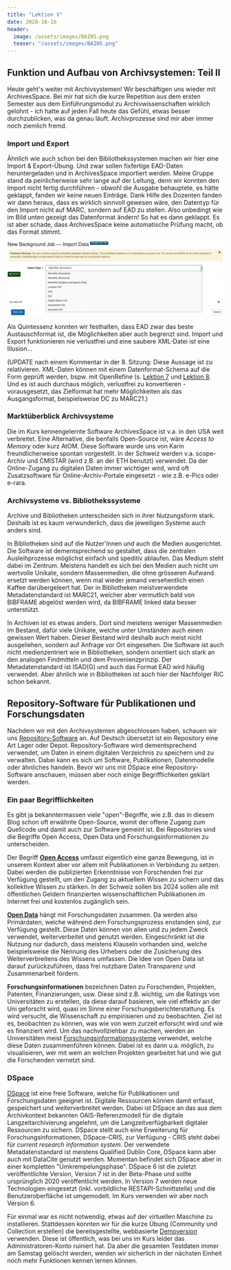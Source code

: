 ```yaml
---
title: "Lektion V"
date: 2020-10-16
header:
  image: /assets/images/BAIN5.png
  teaser: "/assets/images/BAIN5.png"
---
```

## Funktion und Aufbau von Archivsystemen: Teil II
Heute geht's weiter mit Archivsystemen! Wir beschäftigen uns wieder mit ArchivesSpace. Bei mir hat sich die kurze Repetition aus dem ersten Semester aus dem Einführungsmodul zu Archivwissenschaften wirklich gelohnt - ich hatte auf jeden Fall heute das Gefühl, etwas besser durchzublicken, was da genau läuft. Archivprozesse sind mir aber immer noch ziemlich fremd. 

### Import und Export
Ähnlich wie auch schon bei den Bibliothekssystemen machen wir hier eine Import & Export-Übung. Und zwar sollen fixfertige EAD-Daten heruntergeladen und in ArchivesSpace importiert werden. Meine Gruppe stand da peinlicherweise sehr lange auf der Leitung, denn wir konnten den Import nicht fertig durchführen - obwohl die Ausgabe behauptete, es hätte geklappt, fanden wir keine neuen Einträge. Dank Hilfe des Dozenten fanden wir dann heraus, dass es wirklich sinnvoll gewesen wäre, den Datentyp für den Import nicht auf MARC, sondern auf EAD zu stellen. Also unbedingt wie im Bild unten gezeigt das Datenformat ändern! So hat es dann geklappt. Es ist aber schade, dass ArchivesSpace keine automatische Prüfung macht, ob das Format stimmt. 

![ArchivesSpace Import](https://raw.githubusercontent.com/leabaechli/bain/master/assets/images/ArchivesSpace_Import.png)

Als Quintessenz konnten wir festhalten, dass EAD zwar das beste Austauschformat ist, die Möglichkeiten aber auch begrenzt sind. Import und Export funktionieren nie verlustfrei und eine saubere XML-Datei ist eine Illusion... 

(UPDATE nach einem Kommentar in der 8. Sitzung: Diese Aussage ist zu relativieren. XML-Daten können mit einem Datenformat-Schema auf die Form geprüft werden, bspw. mit OpenRefine (s. [Lektion 7](https://leabaechli.github.io/bain/lektion7/) und [Lektion 8](https://leabaechli.github.io/bain/lektion8/). Und es ist auch durchaus möglich, verlustfrei zu konvertieren - vorausgesetzt, das Zielformat hat mehr Möglichkeiten als das Ausgangsformat, beispielsweise DC zu MARC21.) 

### Marktüberblick Archivsysteme
Die im Kurs kennengelernte Software ArchivesSpace ist v.a. in den USA weit verbreitet. Eine Alternative, die benfalls Open-Source ist, wäre *Access to Memory* oder kurz AtOM. Diese Software wurde uns von Karin freundlicherweise spontan vorgestellt. In der Schweiz werden v.a. scope-Archiv und CMISTAR (wird z.B. an der ETH benutzt) verwendet. Da der Online-Zugang zu digitalen Daten immer wichtiger wird, wird oft Zusatzsoftware für Online-Archiv-Portale eingesetzt - wie z.B. e-Pics oder e-rara. 

### Archivsysteme vs. Bibliothekssysteme
Archive und Bibliotheken unterscheiden sich in ihrer Nutzungsform stark. Deshalb ist es kaum verwunderlich, dass die jeweiligen Systeme auch anders sind. 

In Bibliotheken sind auf die Nutzer'innen und auch die Medien ausgerichtet. Die Software ist dementsprechend so gestaltet, dass die zentralen Ausleihprozesse möglichst einfach und speditiv ablaufen. Das Medium steht dabei im Zentrum. Meistens handelt es sich bei den Medien auch nicht um wertvolle Unikate, sondern Massenmedien, die ohne grösseren Aufwand ersetzt werden können, wenn mal wieder jemand versehentlich einen Kaffee darübergeleert hat. Der in Bibliotheken meistverwendete Metadatenstandard ist MARC21, welcher aber vermutlich bald von BIBFRAME abgelöst werden wird, da BIBFRAME linked data besser unterstützt. 

In Archiven ist es etwas anders. Dort sind meistens weniger Massenmedien im Bestand, dafür viele Unikate, welche unter Umständen auch einen gewissen Wert haben. Dieser Bestand wird deshalb auch meist nicht ausgeliehen, sondern auf Anfrage vor Ort eingesehen. Die Software ist auch nicht medienzentriert wie in Bibliotheken, sondern orientiert sich stark an den analogen Findmitteln und dem Provenienzprinzip. Der Metadatenstandard ist ISAD(G) und auch das Format EAD wird häufig verwendet. Aber ähnlich wie in Bibliotheken ist auch hier der Nachfolger RiC schon bekannt. 

## Repository-Software für Publikationen und Forschungsdaten
Nachdem wir mit den Archivsystemen abgeschlossen haben, schauen wir uns [Repository-Software](https://de.wikipedia.org/wiki/Repository) an. Auf Deutsch übersetzt ist ein Repository eine Art Lager oder Depot. Repository-Software wird dementsprechend verwendet, um Daten in einem digitalen Verzeichnis zu speichern und zu verwalten. Dabei kann es sich um Software, Publikationen, Datenmodelle oder ähnliches handeln. Bevor wir uns mit DSpace eine Repository-Software anschauen, müssen aber noch einige Begrifflichkeiten geklärt werden. 

### Ein paar Begrifflichkeiten
Es gibt ja bekanntermassen viele "open"-Begriffe, wie z.B. das in diesem Blog schon oft erwähnte Open-Source, womit der offene Zugang zum Quellcode und damit auch zur Software gemeint ist. Bei Repositories sind die Begriffe Open Access, Open Data und Forschungsinformationen zu unterscheiden. 

Der Begriff [**Open Access**](https://www.swissuniversities.ch/themen/digitalisierung/open-access) umfasst eigentlich eine ganze Bewegung, ist in unserem Kontext aber vor allem mit Publikationen in Verbindung zu setzen. Dabei werden die publizierten Erkenntnisse von Forschenden frei zur Verfügung gestellt, um den Zugang zu aktuellem Wissen zu sichern und das kollektive Wissen zu stärken. In der Schweiz sollen bis 2024 sollen alle mit öffentlichen Geldern finanzierten wissenschaftlichen Publikationen im Internet frei und kostenlos zugänglich sein.

[**Open Data**](https://de.wikipedia.org/wiki/Open_Data) hängt mit Forschungsdaten zusammen. Da werden also Primärdaten, welche während dem Forschungsprozess enstanden sind, zur Verfügung gestellt. Diese Daten können von allen und zu jedem Zweck verwendet, weiterverbeitet und genutzt werden. Eingeschränkt ist die Nutzung nur dadurch, dass meistens Klauseln vorhanden sind, welche beispielsweise die Nennung des Urhebers oder die Zusicherung des Weiterverbreitens des Wissens umfassen. Die Idee von Open Data ist darauf zurückzuführen, dass frei nutzbare Daten Transparenz und Zusammenarbeit fördern. 

**Forschungsinformationen** bezeichnen Daten zu Forschenden, Projekten, Patenten, Finanzierungen, usw. Diese sind z.B. wichtig, um die Ratings von Universitäten zu erstellen, da diese darauf basieren, wie viel effektiv an der Uni geforscht wird, quasi im Sinne einer Forschungsberichterstattung. Es wird versucht, die Wissenschaft zu empirisieren und zu beobachten. Ziel ist es, beobachten zu können, was wie von wem zurzeit erforscht wird und wie es finanziert wird. Um das nachvollziehbar zu machen, werden an Universitäten meist [Forschungsinformationssysteme](https://de.wikipedia.org/wiki/Forschungsinformationssystem) verwendet, welche diese Daten zusammenführen können. Dabei ist es dann u.a. möglich, zu visualisieren, wer mit wem an welchen Projekten gearbeitet hat und wie gut die Forschenden vernetzt sind. 


### DSpace
[DSpace](https://de.wikipedia.org/wiki/DSpace_(Software)) ist eine freie Software, welche für Publikationen und Forschungsdaten geeignet ist. Digitale Ressourcen können damit erfasst, gespeichert und weiterverbreitet werden. Dabei ist DSpace an das aus dem Archivkontext bekannten OAIS-Referenzmodell für die digitale Langzeitarchivierung angelehnt, um die Langzeitverfügbarkeit digitaler Ressourcen zu sichern. DSpace stellt auch eine Erweiterung für Forschungsinformationen, DSpace-CRIS, zur Verfügung - CRIS steht dabei für *current research information system*. Der verwendete Metadatenstandard ist meistens Qualified Dublin Core, DSpace kann aber auch mit DataCite genutzt werden. Momentan befindet sich DSpace aber in einer kompletten "Umkrempelungsphase". DSpace 6 ist die zuletzt veröffentlichte Version, Version 7 ist in der Beta-Phase und sollte ursprünglich 2020 veröffentlicht werden. In Version 7 werden neue Technologien eingesetzt (inkl. vorbildliche RESTAPI-Schnittstelle) und die Benutzeroberfläche ist umgemodelt. Im Kurs verwenden wir aber noch Version 6.    

Für einmal war es nicht notwendig, etwas auf der virtuellen Maschine zu installieren. Stattdessen konnten wir für die kurze Übung (Community und Collection erstellen) die bereitsgestellte, webbasierte [Demoversion](https://demo.dspace.org) verwenden. Diese ist öffentlich, was bei uns im Kurs leider das Administratoren-Konto ruiniert hat. Da aber die gesamten Testdaten immer am Samstag gelöscht werden, werden wir sicherlich in der nächsten Einheit noch mehr Funktionen kennen lernen können. 
